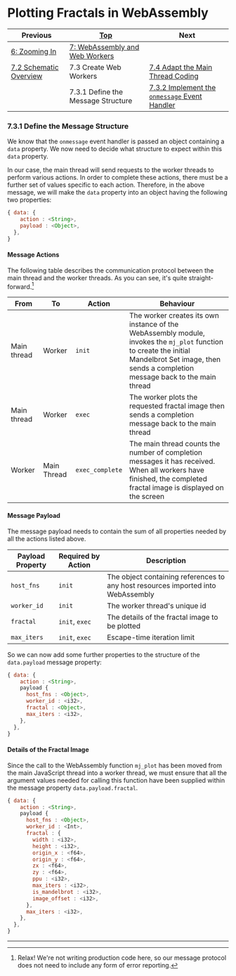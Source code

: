 # Plotting Fractals in WebAssembly

| Previous | [Top](/chriswhealy/plotting-fractals-in-webassembly) | Next
|---|---|---
| [6: Zooming In](../../../06%20Zoom%20Image/) | [7: WebAssembly and Web Workers](../../)  |
| [7.2 Schematic Overview](../../02/) | 7.3 Create Web Workers | [7.4 Adapt the Main Thread Coding](../../04/)
| | 7.3.1 Define the Message Structure | [7.3.2 Implement the `onmessage` Event Handler](../02/)

### 7.3.1 Define the Message Structure

We know that the `onmessage` event handler is passed an object containing a `data` property.
We now need to decide what structure to expect within this `data` property.

In our case, the main thread will send requests to the worker threads to perform various actions.
In order to complete these actions, there must be a further set of values specific to each action.
Therefore, in the above message, we will make the `data` property into an object having the following two properties:

```javascript
{ data: {
    action : <String>,
    payload : <Object>,
  },
}
```

#### Message Actions

The following table describes the communication protocol between the main thread and the worker threads.  As you can see, it's quite straight-forward.[^1]

| From | To | Action | Behaviour
|---|---|---|---
| Main thread | Worker | `init` | The worker creates its own instance of the WebAssembly module, invokes the `mj_plot` function to create the initial Mandelbrot Set image, then sends a completion message back to the main thread
| Main thread | Worker | `exec` | The worker plots the requested fractal image then sends a completion message back to the main thread
| Worker | Main Thread | `exec_complete` | The main thread counts the number of completion messages it has received.  When all workers have finished, the completed fractal image is displayed on the screen

#### Message Payload

The message payload needs to contain the sum of all properties needed by all the actions listed above.

| Payload Property | Required by Action | Description
|---|---|---
| `host_fns` | `init` | The object containing references to any host resources imported into WebAssembly
| `worker_id` | `init` | The worker thread's unique id
| `fractal` | `init`, `exec` | The details of the fractal image to be plotted
| `max_iters` | `init`, `exec` | Escape-time iteration limit

So we can now add some further properties to the structure of the `data.payload` message property:

```javascript
{ data: {
    action : <String>,
    payload {
      host_fns : <Object>,
      worker_id : <i32>,
      fractal : <Object>,
      max_iters : <i32>,
    },
  },
}
```

#### Details of the Fractal Image

Since the call to the WebAssembly function `mj_plot` has been moved from the main JavaScript thread into a worker thread, we must ensure that all the argument values needed for calling this function have been supplied within the message property `data.payload.fractal`.

```javascript
{ data: {
    action : <String>,
    payload {
      host_fns : <Object>,
      worker_id : <Int>,
      fractal : {
        width : <i32>,
        height : <i32>,
        origin_x : <f64>,
        origin_y : <f64>,
        zx : <f64>,
        zy : <f64>,
        ppu : <i32>,
        max_iters : <i32>,
        is_mandelbrot : <i32>,
        image_offset : <i32>,
      },
      max_iters : <i32>,
    },
  },
}
```

---
[^1]: Relax!  We're not writing production code here, so our message protocol does not need to include any form of error reporting.
